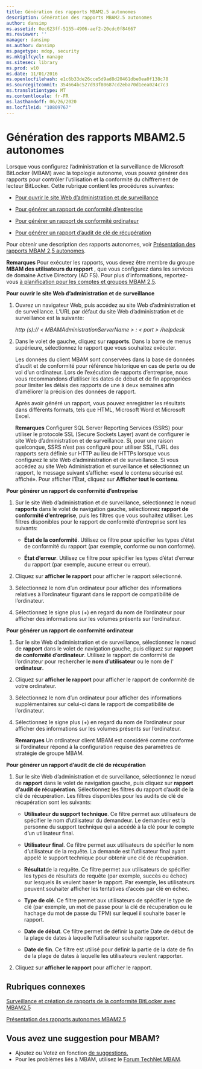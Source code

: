 ```yaml
---
title: Génération des rapports MBAM2.5 autonomes
description: Génération des rapports MBAM2.5 autonomes
author: dansimp
ms.assetid: 0ec623ff-5155-4906-aef2-20cdc0f84667
ms.reviewer: ''
manager: dansimp
ms.author: dansimp
ms.pagetype: mdop, security
ms.mktglfcycl: manage
ms.sitesec: library
ms.prod: w10
ms.date: 11/01/2016
ms.openlocfilehash: e1c6b33de26cce5d9ad8d20461dbe0ea0f138c78
ms.sourcegitcommit: 354664bc527d93f80687cd2eba70d1eea024c7c3
ms.translationtype: MT
ms.contentlocale: fr-FR
ms.lasthandoff: 06/26/2020
ms.locfileid: "10809767"
---
```

# Génération des rapports MBAM2.5 autonomes


Lorsque vous configurez l’administration et la surveillance de Microsoft BitLocker (MBAM) avec la topologie autonome, vous pouvez générer des rapports pour contrôler l’utilisation et la conformité du chiffrement de lecteur BitLocker. Cette rubrique contient les procédures suivantes:

-   [Pour ouvrir le site Web d’administration et de surveillance](#bkmk-openadmin)

-   [Pour générer un rapport de conformité d’entreprise](#bkmk-enterprise)

-   [Pour générer un rapport de conformité ordinateur](#bkmk-computercomp)

-   [Pour générer un rapport d’audit de clé de récupération](#bkmk-recoverykey)

Pour obtenir une description des rapports autonomes, voir [Présentation des rapports MBAM 2,5 autonomes](understanding-mbam-25-stand-alone-reports.md).

**Remarques**  Pour exécuter les rapports, vous devez être membre du groupe **MBAM des utilisateurs du rapport** , que vous configurez dans les services de domaine Active Directory (AD FS). Pour plus d’informations, reportez-vous [à planification pour les comptes et groupes MBAM 2,5](planning-for-mbam-25-groups-and-accounts.md).

 

<a href="" id="bkmk-openadmin"></a>**Pour ouvrir le site Web d’administration et de surveillance**

1.  Ouvrez un navigateur Web, puis accédez au site Web d’administration et de surveillance. L’URL par défaut du site Web d’administration et de surveillance est la suivante:

    *http (s):// &lt; MBAMAdministrationServerName &gt; : &lt; port &gt; /helpdesk*

2.  Dans le volet de gauche, cliquez sur **rapports**. Dans la barre de menus supérieure, sélectionnez le rapport que vous souhaitez exécuter.

    Les données du client MBAM sont conservées dans la base de données d’audit et de conformité pour référence historique en cas de perte ou de vol d’un ordinateur. Lors de l’exécution de rapports d’entreprise, nous vous recommandons d’utiliser les dates de début et de fin appropriées pour limiter les délais des rapports de une à deux semaines afin d’améliorer la précision des données de rapport.

    Après avoir généré un rapport, vous pouvez enregistrer les résultats dans différents formats, tels que HTML, Microsoft Word et Microsoft Excel.

    **Remarques**  Configurer SQL Server Reporting Services (SSRS) pour utiliser le protocole SSL (Secure Sockets Layer) avant de configurer le site Web d’administration et de surveillance. Si, pour une raison quelconque, SSRS n’est pas configuré pour utiliser SSL, l’URL des rapports sera définie sur HTTP au lieu de HTTPs lorsque vous configurez le site Web d’administration et de surveillance. Si vous accédez au site Web Administration et surveillance et sélectionnez un rapport, le message suivant s’affiche: «seul le contenu sécurisé est affiché». Pour afficher l’État, cliquez sur **Afficher tout le contenu**.

     

<a href="" id="bkmk-enterprise"></a>**Pour générer un rapport de conformité d’entreprise**

1.  Sur le site Web d’administration et de surveillance, sélectionnez le nœud **rapports** dans le volet de navigation gauche, sélectionnez **rapport de conformité d’entreprise**, puis les filtres que vous souhaitez utiliser. Les filtres disponibles pour le rapport de conformité d’entreprise sont les suivants:

    -   **État de la conformité**. Utilisez ce filtre pour spécifier les types d’état de conformité du rapport (par exemple, conforme ou non conforme).

    -   **État d’erreur**. Utilisez ce filtre pour spécifier les types d’état d’erreur du rapport (par exemple, aucune erreur ou erreur).

2.  Cliquez sur **afficher le rapport** pour afficher le rapport sélectionné.

3.  Sélectionnez le nom d’un ordinateur pour afficher des informations relatives à l’ordinateur figurant dans le rapport de compatibilité de l’ordinateur.

4.  Sélectionnez le signe plus (+) en regard du nom de l’ordinateur pour afficher des informations sur les volumes présents sur l’ordinateur.

<a href="" id="bkmk-computercomp"></a>**Pour générer un rapport de conformité ordinateur**

1.  Sur le site Web d’administration et de surveillance, sélectionnez le nœud de **rapport** dans le volet de navigation gauche, puis cliquez sur **rapport de conformité d’ordinateur**. Utilisez le rapport de conformité de l’ordinateur pour rechercher le **nom d’utilisateur** ou le nom de l' **ordinateur**.

2.  Cliquez sur **afficher le rapport** pour afficher le rapport de conformité de votre ordinateur.

3.  Sélectionnez le nom d’un ordinateur pour afficher des informations supplémentaires sur celui-ci dans le rapport de compatibilité de l’ordinateur.

4.  Sélectionnez le signe plus (+) en regard du nom de l’ordinateur pour afficher des informations sur les volumes présents sur l’ordinateur.

    **Remarques**  Un ordinateur client MBAM est considéré comme conforme si l’ordinateur répond à la configuration requise des paramètres de stratégie de groupe MBAM.

<a href="" id="bkmk-recoverykey"></a>**Pour générer un rapport d’audit de clé de récupération**

1.  Sur le site Web d’administration et de surveillance, sélectionnez le nœud de **rapport** dans le volet de navigation gauche, puis cliquez sur **rapport d’audit de récupération**. Sélectionnez les filtres du rapport d’audit de la clé de récupération. Les filtres disponibles pour les audits de clé de récupération sont les suivants:

    -   **Utilisateur du support technique**. Ce filtre permet aux utilisateurs de spécifier le nom d’utilisateur du demandeur. Le demandeur est la personne du support technique qui a accédé à la clé pour le compte d’un utilisateur final.

    -   **Utilisateur final**. Ce filtre permet aux utilisateurs de spécifier le nom d’utilisateur de la requête. La demande est l’utilisateur final ayant appelé le support technique pour obtenir une clé de récupération.

    -   **Résultat**de la requête. Ce filtre permet aux utilisateurs de spécifier les types de résultats de requête (par exemple, succès ou échec) sur lesquels ils veulent baser le rapport. Par exemple, les utilisateurs peuvent souhaiter afficher les tentatives d’accès par clé en échec.

    -   **Type de clé**. Ce filtre permet aux utilisateurs de spécifier le type de clé (par exemple, un mot de passe pour la clé de récupération ou le hachage du mot de passe du TPM) sur lequel il souhaite baser le rapport.

    -   **Date de début**. Ce filtre permet de définir la partie Date de début de la plage de dates à laquelle l’utilisateur souhaite rapporter.

    -   **Date de fin**. Ce filtre est utilisé pour définir la partie de la date de fin de la plage de dates à laquelle les utilisateurs veulent rapporter.

2.  Cliquez sur **afficher le rapport** pour afficher le rapport.



## Rubriques connexes


[Surveillance et création de rapports de la conformité BitLocker avec MBAM2.5](monitoring-and-reporting-bitlocker-compliance-with-mbam-25.md)

[Présentation des rapports autonomes MBAM2.5](understanding-mbam-25-stand-alone-reports.md)

 

## Vous avez une suggestion pour MBAM?
- Ajoutez ou Votez en fonction [de suggestions.](http://mbam.uservoice.com/forums/268571-microsoft-bitlocker-administration-and-monitoring) 
- Pour les problèmes liés à MBAM, utilisez le [Forum TechNet MBAM](https://social.technet.microsoft.com/Forums/home?forum=mdopmbam). 





